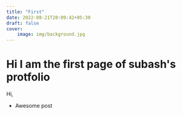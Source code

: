 ```yaml
---
title: "First"
date: 2022-08-21T20:09:42+05:30
draft: false
cover:
    image: img/background.jpg
---
```


# Hi I am the first page of subash's protfolio

Hi,
- Awesome post
